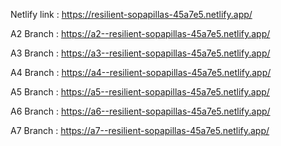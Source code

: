 Netlify link : https://resilient-sopapillas-45a7e5.netlify.app/

A2 Branch : https://a2--resilient-sopapillas-45a7e5.netlify.app/

A3 Branch : https://a3--resilient-sopapillas-45a7e5.netlify.app/

A4 Branch : https://a4--resilient-sopapillas-45a7e5.netlify.app/

A5 Branch : https://a5--resilient-sopapillas-45a7e5.netlify.app/

A6 Branch : https://a6--resilient-sopapillas-45a7e5.netlify.app/

A7 Branch : https://a7--resilient-sopapillas-45a7e5.netlify.app/